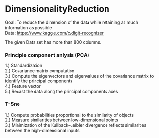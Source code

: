 # DimensionalityReduction
Goal: To reduce the dimension of the data while retaining as much information as possible <br />
Data: https://www.kaggle.com/c/digit-recognizer


The given Data set has more than 800 columns.
### Principle component anlysis (PCA)

1.) Standardization<br />
2.) Covariance matrix computation<br />
3.) Compute the eigenvectors and eigenvalues of the covariance matrix to identify the principal components<br />
4.) Feature vector<br />
5.) Recast the data along the principal components axes<br />


### T-Sne
1.) Compute probabilities proportional to the similarity of objects <br />
2.) Measure similarities between low-dimensional points <br />
3.) Minimization of the Kullback–Leibler divergence  reflects similarities between the high-dimensional inputs <br />
